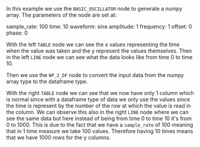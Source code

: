 In this example we use the `BASIC_OSCILLATOR` node to generate a numpy array.
The parameters of the node are set at:

sample_rate: 100
time: 10
waveform: sine
amplitude: 1
frequency: 1
offset: 0
phase: 0

With the left `TABLE` node we can see the x values representing the time when the value was taken and the y represent the values themselves. Then in the left `LINE` node we can see what the data looks like from time 0 to time 10.

Then we use the `NP_2_DF` node to convert the input data from the numpy array type to the dataframe type.

With the right `TABLE` node we can see that we now have only 1 column which is normal since with a dataframe type of data we only use the values since the time is represent by the number of the row at which the value is read in the column. We can observe this also in the right `LINE` node where we can see the same data but here instead of being from time 0 to time 10 it's from 0 to 1000. This is due to the fact that we have a `sample_rate` of 100 meaning that in 1 time measure we take 100 values. Therefore having 10 times means that we have 1000 rows for the y columns.

